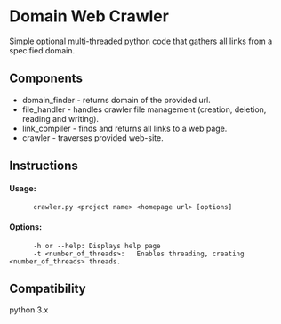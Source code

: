 # Domain Web Crawler
Simple optional multi-threaded python code that gathers all links from a specified domain.

## Components
* domain_finder - returns domain of the provided url.
* file_handler - handles crawler file management (creation, deletion, reading and writing).
* link_compiler - finds and returns all links to a web page.
* crawler - traverses provided web-site.


## Instructions
#### Usage:
          crawler.py <project name> <homepage url> [options]

#### Options:
          -h or --help:	Displays help page
          -t <number_of_threads>:	Enables threading, creating <number_of_threads> threads.

## Compatibility
python 3.x

